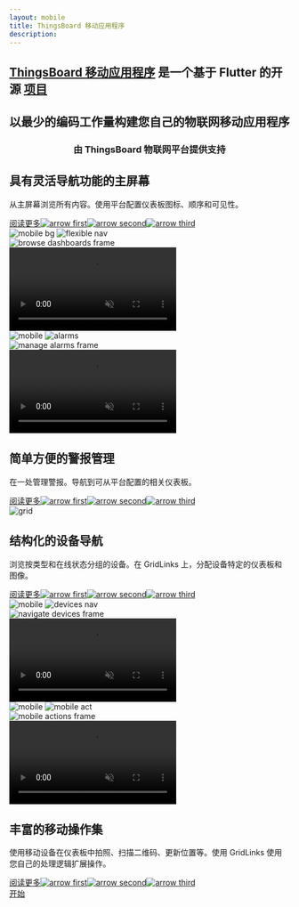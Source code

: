```yaml
---
layout: mobile
title: ThingsBoard 移动应用程序
description:
---
```


<section id="intro">
    <main>
        <h1><a href="/docs/mobile/">ThingsBoard 移动应用程序</a> 是一个基于 Flutter 的开源 <a href="https://github.com/thingsboard/flutter_thingsboard_app">项目</a></h1>
        <h2 class="second">以最少的编码工作量构建您自己的物联网移动应用程序</h2>
        <h3 class="second" style="text-align: center">由 ThingsBoard 物联网平台提供支持</h3>
    </main>
</section>

<section class="features">
    <main>
        <div class="features-top">
            <div class="background">
                <div class="main1"></div><div class="small1"></div><div class="small2"></div><div class="small3"></div><div class="small4"></div>
            </div>
            <div class="block">
                <div class="feature-des"><h2>具有灵活导航功能的主屏幕</h2>
                    <p>从主屏幕浏览所有内容。使用平台配置仪表板图标、顺序和可见性。</p>
                    <a class="read-more-button" href="/docs/mobile/customize-dashboards/">阅读更多<img class="arrow first" src="/images/pe/read-more-arrow.svg" alt="arrow first"><img class="arrow second" src="/images/pe/read-more-arrow.svg" alt="arrow second"><img class="arrow third" src="/images/pe/read-more-arrow.svg" alt="arrow third"></a>
                </div>
                <div class="preview">
                    <div class="mobile-frame ios">
                        <img class="phone-bg points" src="/images/mobile/mobile-bg.svg" alt="mobile bg">
                        <img class="phone-bg web flexible" src="/images/mobile/flexible-nav.svg" alt="flexible nav">
                        <div class="phone-shadow"></div>
                        <div class="frame-image">
                            <img src="/images/mobile/browse-dashboards-frame.png" alt="browse dashboards frame">
                        </div>
                        <div class="frame-video">
                            <video autoplay loop preload="auto" muted playsinline>
                                 <source src="https://video.thingsboard.io/mobile/browse-dashboards.mp4" type="video/mp4">
                                 <source src="https://video.thingsboard.io/mobile/browse-dashboards.webm" type="video/webm">
                            </video>
                        </div>
                    </div>
                </div>
            </div>
            <div class="block vis">
                <div class="preview">
                    <div class="mobile-frame ios">
                        <img class="phone-bg points right" src="/images/mobile/mobile-bg.svg" alt="mobile">
                        <img class="phone-bg web right alarms-m" src="/images/mobile/alarms-m.svg" alt="alarms">
                        <div class="phone-shadow right"></div>
                        <div class="frame-image">
                            <img src="/images/mobile/manage-alarms-frame.png" alt="manage alarms frame">
                        </div>
                        <div class="frame-video">
                            <video autoplay loop preload="auto" muted playsinline>
                                 <source src="https://video.thingsboard.io/mobile/manage-alarms.mp4" type="video/mp4">
                                 <source src="https://video.thingsboard.io/mobile/manage-alarms.webm" type="video/webm">
                            </video>
                        </div>
                    </div>
                </div>
                <div class="feature-des"><h2>简单方便的警报管理</h2>
                    <p>在一处管理警报。导航到可从平台配置的相关仪表板。</p>
                    <a class="read-more-button" href="/docs/mobile/alarm-dashboard/">阅读更多<img class="arrow first" src="/images/pe/read-more-arrow.svg" alt="arrow first"><img class="arrow second" src="/images/pe/read-more-arrow.svg" alt="arrow second"><img class="arrow third" src="/images/pe/read-more-arrow.svg" alt="arrow third"></a>
                </div>
            </div>
        </div>
    </main>
</section>

<section class="features">
    <main>
        <div class="features-top">
            <div class="background">
                <div class="main2"></div><img src="/images/grid.svg" alt="grid"><div class="small5"></div><div class="small6"></div>
            </div>
            <div class="block dark">
                <div class="feature-des"><h2>结构化的设备导航</h2>
                    <p>浏览按类型和在线状态分组的设备。在 GridLinks 上，分配设备特定的仪表板和图像。</p>
                    <a class="read-more-button" href="/docs/mobile/customize-devices/">阅读更多<img class="arrow first" src="/images/pe/read-more-arrow.svg" alt="arrow first"><img class="arrow second" src="/images/pe/read-more-arrow.svg" alt="arrow second"><img class="arrow third" src="/images/pe/read-more-arrow.svg" alt="arrow third"></a>
                </div>
                <div class="preview">
                    <div class="mobile-frame ios">
                        <img class="phone-bg points" src="/images/mobile/mobile-bg.svg" alt="mobile">
                        <img class="phone-bg web devices-nav" src="/images/mobile/devices-nav.svg" alt="devices nav">
                        <div class="phone-shadow"></div>
                        <div class="frame-image">
                            <img src="/images/mobile/navigate-devices-frame.png" alt="navigate devices frame">
                        </div>
                        <div class="frame-video">
                            <video autoplay loop preload="auto" muted playsinline>
                                 <source src="https://video.thingsboard.io/mobile/navigate-devices.mp4" type="video/mp4">
                                 <source src="https://video.thingsboard.io/mobile/navigate-devices.webm" type="video/webm">
                            </video>
                        </div>
                    </div>
                </div>
            </div>
            <div class="block micro">
                <div class="preview act">
                    <div class="mobile-frame ios">
                        <img class="phone-bg points" src="/images/mobile/mobile-bg.svg" alt="mobile">
                        <img class="phone-bg web mobile-act" src="/images/mobile/mobile-act.svg" alt="mobile act">
                        <div class="phone-shadow"></div>
                        <div class="frame-image">
                            <img src="/images/mobile/mobile-actions-frame.png" alt="mobile actions frame">
                        </div>
                        <div class="frame-video">
                            <video autoplay loop preload="auto" muted playsinline>
                                 <source src="https://video.thingsboard.io/mobile/mobile-actions.mp4" type="video/mp4">
                                 <source src="https://video.thingsboard.io/mobile/mobile-actions.webm" type="video/webm">
                            </video>
                        </div>
                    </div>
                </div>
                <div class="feature-des"><h2>丰富的移动操作集</h2>
                    <p>使用移动设备在仪表板中拍照、扫描二维码、更新位置等。使用 GridLinks 使用您自己的处理逻辑扩展操作。</p>
                    <a class="read-more-button" href="/docs/mobile/mobile-actions/">阅读更多<img class="arrow first" src="/images/pe/read-more-arrow.svg" alt="arrow first"><img class="arrow second" src="/images/pe/read-more-arrow.svg" alt="arrow second"><img class="arrow third" src="/images/pe/read-more-arrow.svg" alt="arrow third"></a>
                </div>
            </div>
            <div class="background bottom">
                <div class="bottom"></div><div class="small7"></div>
            </div>
        </div>
    </main>
</section>

<section id="bottom">
    <main>
        <a href="/docs/mobile/getting-started/" class="getting-started">开始</a>
    </main>
</section>